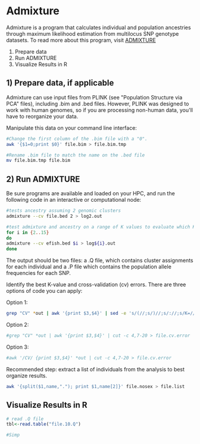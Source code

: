 
# Admixture

Admixture is a program that calculates individual and population ancestries through maximum likelihood estimation from multilocus SNP genotype datasets. To read more about this program, visit [ADMIXTURE](https://dalexander.github.io/admixture/)

1) Prepare data
2) Run ADMIXTURE
3) Visualize Results in R

## 1) Prepare data, if applicable
Admixture can use input files from PLINK (see "Population Structure via PCA" files), including .bim and .bed files. However, PLINK was designed to work with human genomes, so if you are processing non-human data, you'll have to reorganize your data.

Manipulate this data on your command line interface:

```Bash
#Change the first column of the .bim file with a "0".
awk '{$1=0;print $0}' file.bim > file.bim.tmp

#Rename .bim file to match the name on the .bed file
mv file.bim.tmp file.bim
```

## 2) Run ADMIXTURE

Be sure programs are available and loaded on your HPC, and run the following code in an interactive or computational node:


```Bash
#tests ancestry assuming 2 genomic clusters
admixture --cv file.bed 2 > log2.out

#test admixture and ancestry on a range of K values to evaluate which K-value best fits the data; can be run in a loop
for i in {2..15}
do
admixture --cv efish.bed $i > log${i}.out
done
```

The output should be two files: a .Q file, which contains cluster assignments for each individual and a .P file which contains the population allele frequencies for each SNP. 

Identify the best K-value and cross-validation (cv) errors. There are three options of code you can apply:

Option 1:
```Bash
grep "CV" *out | awk '{print $3,$4}' | sed -e 's/(//;s/)//;s/://;s/K=//'  > file.cv.error
```

Option 2:
```Bash
#grep "CV" *out | awk '{print $3,$4}' | cut -c 4,7-20 > file.cv.error
```

Option 3:
```Bash
#awk '/CV/ {print $3,$4}' *out | cut -c 4,7-20 > file.cv.error
```

Recommended step: extract a list of individuals from the analysis to best organize results.

```Bash
awk '{split($1,name,"."); print $1,name[2]}' file.nosex > file.list
```

## Visualize Results in R

```R
# read .Q file
tbl<-read.table("file.10.Q")

#Simp
